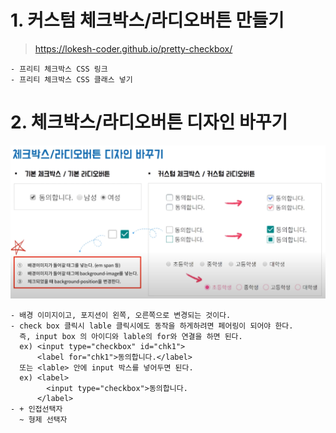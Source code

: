 # 1. 커스텀 체크박스/라디오버튼 만들기
> https://lokesh-coder.github.io/pretty-checkbox/
```
- 프리티 체크박스 CSS 링크
- 프리티 체크박스 CSS 클래스 넣기
```
# 2. 체크박스/라디오버튼 디자인 바꾸기
![](2022-01-15-01-35-49.png)
```
- 배경 이미지이고, 포지션이 왼쪽, 오른쪽으로 변경되는 것이다.
- check box 클릭시 lable 클릭시에도 동작을 하게하려면 페어링이 되어야 한다.
  즉, input box 의 아이디와 lable의 for와 연결을 하면 된다.
  ex) <input type="checkbox" id="chk1">
      <label for="chk1">동의합니다.</label>
  또는 <lable> 안에 input 박스를 넣어두면 된다.
  ex) <label>
        <input type="checkbox">동의합니다.
      </label>
- + 인접선택자
  ~ 형제 선택자
```